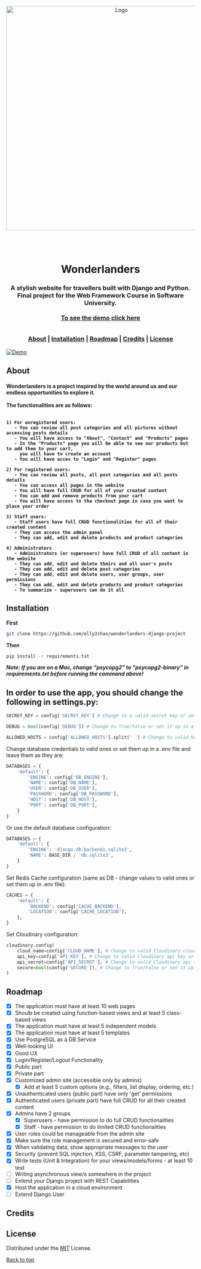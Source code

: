 <div align="center">
<p align=center>
<a href="https://softuni.bg">
<img src="http://innovationstarterbox.bg/wp-content/uploads/2016/05/Softuni_logo_trasparent.png" alt="Logo" width="600">
</a>
<p>
<br><br>
<h1 align=center>Wonderlanders</h1>
<h3 align=center>
A stylish website for travellers built with Django and Python.<br>
Final project for the Web Framework Course in Software University.<br>
<br>
<a href='https://wonderlanders.tk'> To see the demo click here </a>
<br><br>
	
[About](#about) | [Installation](#installation) | [Roadmap](#roadmap) | [Credits](#credits) | [License](#license)

</h3>
	 
</div>

 <a href="https://wonderlanders.tk">
 <img src="https://i.postimg.cc/Y2WCpxFB/Screenshot-2022-11-22-at-16-25-44.png" alt="Demo">
 </a

<!-- ABOUT -->
## About

<h4>
	Wonderlanders is a project inspired by the world around us and our endless opportunities to explore it.<br><br>
	The functionalities are as follows: <br><br>


	1) For unregistered users:
	   - You can review all post categories and all pictures without accessing posts details
	   - You will have access to "About", "Contact" and "Products" pages
	   - In the "Products" page you will be able to see our products but to add them to your cart,
	     you will have to create an account
	   - You will have acces to "Login" and "Register" pages

	2) For registered users:
	   - You can review all posts, all post categories and all posts details
	   - You can access all pages in the website
	   - You will have full CRUD for all of your created content
	   - You can add and remove products from your cart
	   - You will have access to the checkout page in case you want to place your order

	3) Staff users:
	   - Staff users have full CRUD functionalities for all of their created content
	   - They can access the admin panel
	   - They can add, edit and delete products and product categories

	4) Administrators
	   - Administrators (or superusers) have full CRUD of all content in the website
	   - They can add, edit and delete theirs and all user's posts
	   - They can add, edit and delete post categories
	   - They can add, edit and delete users, user groups, user permissions
	   - They can add, edit and delete products and product categories
	   - To summarize - superusers can do it all
	
</h4>

	
<!-- INSTALLATION -->
## Installation

**First**
```bash
git clone https://github.com/elly2chan/wonderlanders-django-project
```
**Then**
```bash
pip install -r requirements.txt
```
***Note: If you are on a Mac, change "psycopg2" to "psycopg2-binary" in requirements.txt before running the command above!***

## In order to use the app, you should change the following in settings.py:

```python
SECRET_KEY = config['SECRET_KEY'] # Change to a valid secret key or set it up in a .env file

DEBUG = bool(config['DEBUG']) # Change to True/False or set it up in a .env file

ALLOWED_HOSTS = config['ALLOWED_HOSTS'].split(' ') # Change to valid hosts or set them in .env file
```

Change database credentials to valid ones or set them up in a .env file and leave them as they are:

```python
DATABASES = {
    'default': {
        'ENGINE': config['DB_ENGINE'],
        'NAME': config['DB_NAME'],
        'USER': config['DB_USER'],
        'PASSWORD': config['DB_PASSWORD'],
        'HOST': config['DB_HOST'],
        'PORT': config['DB_PORT'],
    }
}
```

Or use the default database configuration:

```python
DATABASES = {
    'default': {
        'ENGINE': 'django.db.backends.sqlite3',
        'NAME': BASE_DIR / 'db.sqlite3',
    }
}
```

Set Redis Cache configuration (same as DB - change values to valid ones or set them up in .env file):

```python
CACHES = {
    'default': {
        'BACKEND': config['CACHE_BACKEND'],
        'LOCATION': config['CACHE_LOCATION'],
    },
}
```

Set Cloudinary configuration:

```python
cloudinary.config(
    cloud_name=config['CLOUD_NAME'], # Change to valid Cloudinary cloud name or set it up in .env file
    api_key=config['API_KEY'], # Change to valid Cloudinary api key or set it up in .env file
    api_secret=config['API_SECRET'], # Change to valid Cloudinary api secret or set it up in .env file
    secure=bool(config['SECURE']), # Change to True/False or set it up in .env file
)
```

<!-- ROADMAP -->
## Roadmap

- [x] The application must have at least 10 web pages
- [x] Shoulb be created using function-based views and at least 5 class-based views
- [x] The application must have at least 5 independent models
- [x] The application must have at least 5 templates
- [x] Use PostgreSQL as a DB Service
- [x] Well-looking UI
- [x] Good UX
- [x] Login/Register/Logout Functionality
- [x] Public part
- [x] Private part
- [x] Customized admin site (accessible only by admins)
	- [x] Add at least 5 custom options (e.g., filters, list display, ordering, etc.)
- [x] Unauthenticated users (public part) have only 'get' permissions
- [x] Authenticated users (private part) have full CRUD for all their created content 
- [x] Admins have 2 groups
	- [x] Superusers - have permission to do full CRUD functionalities
	- [x] Staff - have permission to do limited CRUD functionalities
- [x] User roles could be manageable from the admin site
- [x] Make sure the role management is secured and error-safe
- [x] When validating data, show appropriate messages to the user
- [x] Security (prevent SQL injection, XSS, CSRF, parameter tampering, etc)
- [x] Write tests (Unit & Integration) for your views/models/forms - at least 10 test
- [ ] Writing asynchronous view/s somewhere in the project
- [ ] Extend your Django project with REST Capabilities
- [x] Host the application in a cloud environment
- [ ] Extend Django User

<!-- Credits -->
## Credits

<!-- LICENSE -->
## License

Distributed under the [MIT](https://github.com/elly2chan/wonderlanders-django-project/blob/main/LICENSE) License.

<p align="left"><a href="#about">Back to top</a></p>
